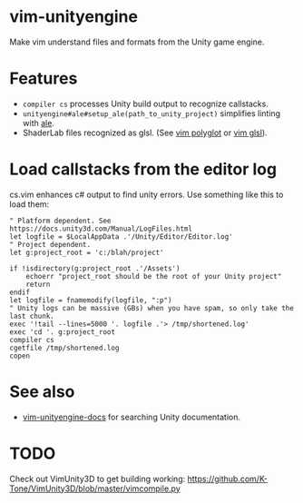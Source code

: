 # vim-unityengine
Make vim understand files and formats from the Unity game engine.

# Features

* `compiler cs` processes Unity build output to recognize callstacks.
* `unityengine#ale#setup_ale(path_to_unity_project)` simplifies linting with [ale](https://github.com/w0rp/ale).
* ShaderLab files recognized as glsl. (See [vim polyglot](https://github.com/sheerun/vim-polyglot) or [vim glsl](https://github.com/tikhomirov/vim-glsl)).

# Load callstacks from the editor log

cs.vim enhances c# output to find unity errors. Use something like this to load them:

    " Platform dependent. See https://docs.unity3d.com/Manual/LogFiles.html
    let logfile = $LocalAppData .'/Unity/Editor/Editor.log'
    " Project dependent.
    let g:project_root = 'c:/blah/project'

    if !isdirectory(g:project_root .'/Assets')
        echoerr "project_root should be the root of your Unity project"
        return
    endif
    let logfile = fnamemodify(logfile, ":p")
    " Unity logs can be massive (GBs) when you have spam, so only take the last chunk.
    exec '!tail --lines=5000 '. logfile .'> /tmp/shortened.log'
    exec 'cd '. g:project_root
    compiler cs
    cgetfile /tmp/shortened.log
    copen


# See also

* [vim-unityengine-docs](https://github.com/idbrii/vim-unityengine-docs) for searching Unity documentation.


# TODO
Check out VimUnity3D to get building working:
https://github.com/K-Tone/VimUnity3D/blob/master/vimcompile.py

